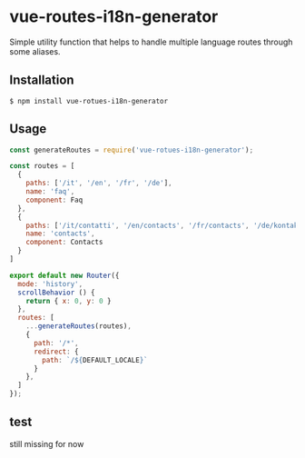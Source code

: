 # vue-routes-i18n-generator
Simple utility function that helps to handle multiple language routes through some aliases.

## Installation
`$ npm install vue-rotues-i18n-generator`

## Usage
```js
const generateRoutes = require('vue-rotues-i18n-generator');

const routes = [
  {
    paths: ['/it', '/en', '/fr', '/de'],
    name: 'faq',
    component: Faq
  },
  {
    paths: ['/it/contatti', '/en/contacts', '/fr/contacts', '/de/kontakte'],
    name: 'contacts',
    component: Contacts
  }
]

export default new Router({
  mode: 'history',
  scrollBehavior () {
    return { x: 0, y: 0 }
  },
  routes: [
    ...generateRoutes(routes),
    {
      path: '/*',
      redirect: {
        path: `/${DEFAULT_LOCALE}`
      }
    },
  ]
});
```

## test
still missing for now